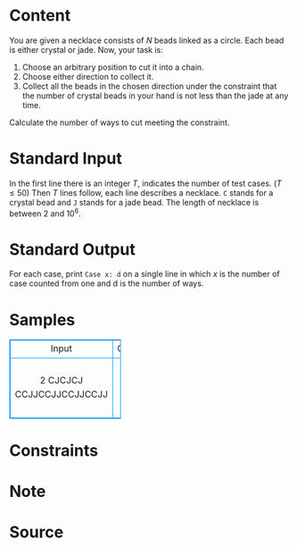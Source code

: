 
# Content

You are given a necklace consists of $N$ beads linked as a circle. Each bead is either crystal or jade.
Now, your task is:
1. Choose an arbitrary position to cut it into a chain.
2. Choose either direction to collect it.
3. Collect all the beads in the chosen direction under the constraint that the number of crystal beads in your hand is not less than the jade at any time.

Calculate the number of ways to cut meeting the constraint.

# Standard Input

In the first line there is an integer $T$, indicates the number of test cases. ($T\leq 50$)
Then $T$ lines follow, each line describes a necklace. `C` stands for a crystal bead and `J` stands for a jade bead. The length of necklace is between $2$ and $10^6$.

# Standard Output

For each case, print `Case x: d` on a single line in which $x$ is the number of case counted from one and d is the number of ways.

# Samples

<style>
        table,table tr th, table tr td { border:1px solid #0094ff; }
        table { width: 200px; min-height: 25px; line-height: 25px; text-align: center; border-collapse: collapse;}   
    </style>
<table>
	<tr>
		<td>Input</td>
		<td>Output</td>
	</tr>
<tr><td>2
CJCJCJ
CCJJCCJJCCJJCCJJ</td><td>Case 1: 6
Case 2: 8</td></tr></table>


# Constraints



# Note



# Source


